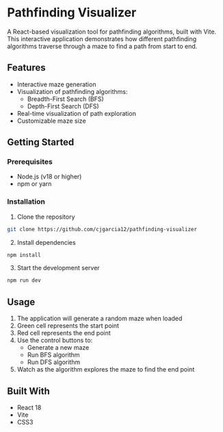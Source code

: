 # Pathfinding Visualizer

A React-based visualization tool for pathfinding algorithms, built with Vite. This interactive application demonstrates how different pathfinding algorithms traverse through a maze to find a path from start to end.

## Features

- Interactive maze generation
- Visualization of pathfinding algorithms:
  - Breadth-First Search (BFS)
  - Depth-First Search (DFS)
- Real-time visualization of path exploration
- Customizable maze size

## Getting Started

### Prerequisites

- Node.js (v18 or higher)
- npm or yarn

### Installation

1. Clone the repository

```bash
git clone https://github.com/cjgarcia12/pathfinding-visualizer
```

2. Install dependencies

```bash
npm install
```

3. Start the development server

```bash
npm run dev
```

## Usage

1. The application will generate a random maze when loaded
2. Green cell represents the start point
3. Red cell represents the end point
4. Use the control buttons to:
   - Generate a new maze
   - Run BFS algorithm
   - Run DFS algorithm
5. Watch as the algorithm explores the maze to find the end point

## Built With

- React 18
- Vite
- CSS3
